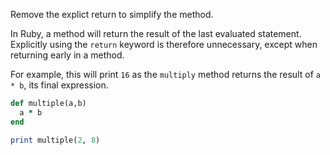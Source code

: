 Remove the explict return to simplify the method.

In Ruby, a method will return the result of the last evaluated statement. Explicitly using the `return` keyword is therefore unnecessary, except when returning early in a method.

For example, this will print `16` as the `multiply` method returns the result of `a * b`, its final expression.

```ruby
def multiple(a,b)
  a * b
end

print multiple(2, 8)
```
